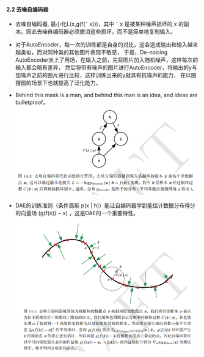

#### 2.2 去噪自编码器

* 去噪自编码器, 最小化L(x,g(f(˜ x)))，其中 ˜ x 是被某种噪声损坏的 x 的副本。因此去噪自编码器必须撤消这些损坏，而不是简单地复制输入。
* 对于AutoEncoder，每一次的训练都是自身的对比，这会造成输出和输入越来越类似，而对同种类的其他图片表现不敏感，
于是，De-noising AutoEncoder派上了用场，在输入之前，先将图片加入随机噪声，这样每次的输入都会略有差异，
然后将带有噪声的图片进行AutoEncoder，将输出的y与加噪声之前的图片进行比较，这样训练出来的y就具有抗噪声的能力，
在以图搜图的场景下也就提高了泛化能力。
* Behind this mask is a man, and behind this man is an idea, and ideas are bulletproof。
![](readme/22.000-去噪自编码器架构.png)

* DAE的训练准则（条件高斯 p(x | h)）能让自编码器学到能估计数据分布得分的向量场 (g(f(x)) − x) ，这是DAE的一个重要特性。
![](readme/22.000-去噪自编码_02.png)

